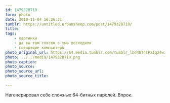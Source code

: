 ```yaml
---
id: 1479328719
form: photo
date: 2010-11-04 16:26:31
tumblr: https://untitled.urbansheep.com/post/1479328719/
title:
tags:
    - картинки
    - да вы там совсем с ума посходили
    - говорящие компьютеры
photo_original_url: https://64.media.tumblr.com/tumblr_lbd4074IPa1qz4wzio1_500.png
photo: ../../media/1479328719.png
photo_caption:
photo_source:
photo_source_url:
photo_source_title:

---
```


<p>Нагенерировал себе сложных 64-битных паролей. Впрок.</p>
